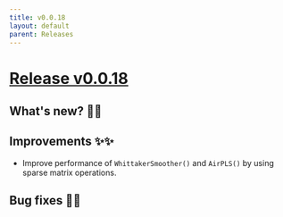 ```yaml
---
title: v0.0.18
layout: default
parent: Releases
---
```


# __[Release v0.0.18](https://github.com/paucablop/chemotools/releases/tag/v0.0.18)__

## __What's new? 🎉🎉__

## __Improvements ✨✨__

- Improve performance of ```WhittakerSmoother()``` and ```AirPLS()``` by using sparse matrix operations.

## __Bug fixes 🐛🐛__



